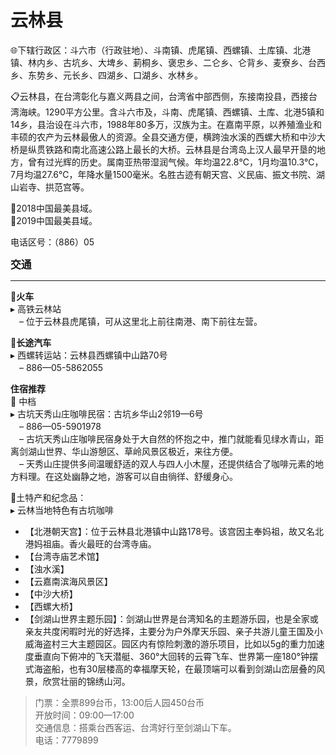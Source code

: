 # 云林县  
🌐下辖行政区：斗六市（行政驻地）、斗南镇、虎尾镇、西螺镇、土库镇、北港镇、林内乡、古坑乡、大埤乡、莿桐乡、褒忠乡、二仑乡、仑背乡、麦寮乡、台西乡、东势乡、元长乡、四湖乡、口湖乡、水林乡。  

📋云林县，在台湾彰化与嘉义两县之间，台湾省中部西侧，东接南投县，西接台湾海峡。1290平方公里。含斗六市及，斗南、虎尾镇、西螺镇、土库、北港5镇和14乡，县治设在斗六市，1988年80多万，汉族为主。在嘉南平原，以养殖渔业和丰硕的农产为云林最傲人的资源。全县交通方便，横跨浊水溪的西螺大桥和中沙大桥是纵贯铁路和南北高速公路上最长的大桥。云林县是台湾岛上汉人最早开垦的地方，曾有过光辉的历史。属南亚热带湿润气候。年均温22.8℃，1月均温10.3℃，7月均温27.6℃，年降水量1500毫米。名胜古迹有朝天宫、义民庙、振文书院、湖山岩寺、拱范宫等。  

🏅2018中国最美县域。  
🏅2019中国最美县域。  

电话区号：（886）05  

<big>**交通**</big>  
***  
🚈**火车**  
▸ 高铁云林站  
　– 位于云林县虎尾镇，可从这里北上前往南港、南下前往左营。  

🚌**长途汽车**  
▸ 西螺转运站：云林县西螺镇中山路70号  
　– 886—05-5862055  

**住宿推荐**  
🏡 中档  
▸ 古坑天秀山庄咖啡民宿：古坑乡华山2邻19—6号  
　– 886—05-5901978  
　– 古坑天秀山庄咖啡民宿身处于大自然的怀抱之中，推门就能看见绿水青山，距离剑湖山世界、华山游憩区、草岭风景区极近，来往方便。  
　– 天秀山庄提供多间温暖舒适的双人与四人小木屋，还提供结合了咖啡元素的地方料理。在这处幽静之地，游客可以自由徜徉、舒缓身心。  

🧊土特产和纪念品：  
▸ 云林当地特色有古坑咖啡  

* 【北港朝天宫】：位于云林县北港镇中山路178号。该宫因主奉妈祖，故又名北港妈祖庙。香火最旺的台湾寺庙。  
* 【台湾寺庙艺术馆】  
* 【浊水溪】  
* 【云嘉南滨海风景区】  
* 【中沙大桥】  
* 【西螺大桥】  
* 【剑湖山世界主题乐园】：剑湖山世界是台湾知名的主题游乐园，也是全家或亲友共度闲暇时光的好选择，主要分为户外摩天乐园、亲子共游儿童王国及小威海盗村三大主题园区。园区内有惊险刺激的游乐项目，比如以5g的重力加速度垂直向下俯冲的飞天潜艇、360°大回转的云霄飞车、世界第一座180°钟摆式海盗船，也有30层楼高的幸福摩天轮，在最顶端可以看到剑湖山峦层叠的风景，欣赏壮丽的锦绣山河。  
> 门票：全票899台币，13:00后人园450台币  
> 开放时间：09:00—17:00  
> 交通信息：搭乘台西客运、台湾好行至剑湖山下车。  
> 电话：7779899  
